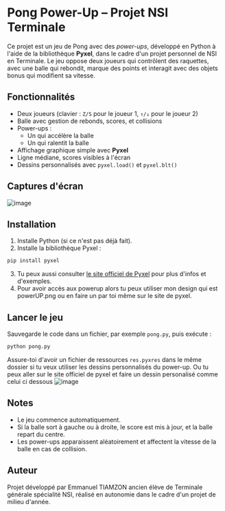 # Pong Power-Up – Projet NSI Terminale

Ce projet est un jeu de Pong avec des *power-ups*, développé en Python à l'aide de la bibliothèque **Pyxel**, dans le cadre d'un projet personnel de NSI en Terminale. Le jeu oppose deux joueurs qui contrôlent des raquettes, avec une balle qui rebondit, marque des points et interagit avec des objets bonus qui modifient sa vitesse.

## Fonctionnalités

- Deux joueurs (clavier : `Z/S` pour le joueur 1, `↑/↓` pour le joueur 2)
- Balle avec gestion de rebonds, scores, et collisions
- Power-ups :
  - Un qui accélère la balle
  - Un qui ralentit la balle
- Affichage graphique simple avec **Pyxel**
- Ligne médiane, scores visibles à l'écran
- Dessins personnalisés avec `pyxel.load()` et `pyxel.blt()`

## Captures d'écran

![image](https://github.com/user-attachments/assets/230fed82-e1c8-4cbb-88b7-6818ed2a23fd)

## Installation

1. Installe Python (si ce n'est pas déjà fait).
2. Installe la bibliothèque Pyxel :

```bash
pip install pyxel
```

3. Tu peux aussi consulter [le site officiel de Pyxel](https://github.com/kitao/pyxel) pour plus d'infos et d'exemples.
4. Pour avoir accès aux powerup alors tu peux utiliser mon design qui est powerUP.png ou en faire un par toi même sur le site de pyxel. 

## Lancer le jeu

Sauvegarde le code dans un fichier, par exemple `pong.py`, puis exécute :

```bash
python pong.py
```

Assure-toi d'avoir un fichier de ressources `res.pyxres` dans le même dossier si tu veux utiliser les dessins personnalisés du power-up.
Ou tu peux aller sur le site officiel de pyxel et faire un dessin personalisé comme celui ci dessous 
![image](https://github.com/user-attachments/assets/4b640696-699c-4f7c-9a97-4eb4006db2f4)

## Notes

- Le jeu commence automatiquement.
- Si la balle sort à gauche ou à droite, le score est mis à jour, et la balle repart du centre.
- Les power-ups apparaissent aléatoirement et affectent la vitesse de la balle en cas de collision.

## Auteur

Projet développé par Emmanuel TIAMZON ancien élève de Terminale générale spécialité NSI, réalisé en autonomie dans le cadre d'un projet de milieu d'année.
